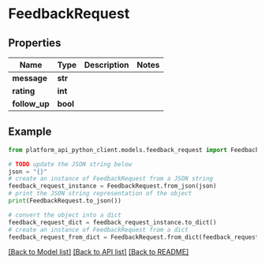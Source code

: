 # FeedbackRequest


## Properties

Name | Type | Description | Notes
------------ | ------------- | ------------- | -------------
**message** | **str** |  | 
**rating** | **int** |  | 
**follow_up** | **bool** |  | 

## Example

```python
from platform_api_python_client.models.feedback_request import FeedbackRequest

# TODO update the JSON string below
json = "{}"
# create an instance of FeedbackRequest from a JSON string
feedback_request_instance = FeedbackRequest.from_json(json)
# print the JSON string representation of the object
print(FeedbackRequest.to_json())

# convert the object into a dict
feedback_request_dict = feedback_request_instance.to_dict()
# create an instance of FeedbackRequest from a dict
feedback_request_from_dict = FeedbackRequest.from_dict(feedback_request_dict)
```
[[Back to Model list]](../README.md#documentation-for-models) [[Back to API list]](../README.md#documentation-for-api-endpoints) [[Back to README]](../README.md)


